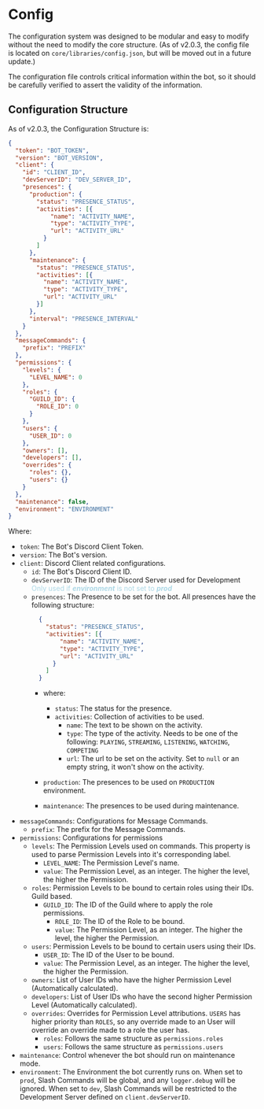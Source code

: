 # Config
The configuration system was designed to be modular and easy to modify without the need to modify the core structure. (As of v2.0.3, the config file is located on `core/libraries/config.json`, but will be moved out in a future update.)

The configuration file controls critical information within the bot, so it should be carefully verified to assert the validity of the information.

## Configuration Structure
As of v2.0.3, the Configuration Structure is:
```json
{
  "token": "BOT_TOKEN",
  "version": "BOT_VERSION",
  "client": {
    "id": "CLIENT_ID",
    "devServerID": "DEV_SERVER_ID",
    "presences": {
      "production": {
        "status": "PRESENCE_STATUS",
        "activities": [{
            "name": "ACTIVITY_NAME",
            "type": "ACTIVITY_TYPE",
            "url": "ACTIVITY_URL"
          }
        ]
      },
      "maintenance": {
        "status": "PRESENCE_STATUS",
        "activities": [{
          "name": "ACTIVITY_NAME",
          "type": "ACTIVITY_TYPE",
          "url": "ACTIVITY_URL"
        }]
      },
      "interval": "PRESENCE_INTERVAL"
    }
  },
  "messageCommands": {
    "prefix": "PREFIX"
  },
  "permissions": {
    "levels": {
      "LEVEL_NAME": 0
    },
    "roles": {
      "GUILD_ID": {
        "ROLE_ID": 0
      }
    },
    "users": {
      "USER_ID": 0
    },
    "owners": [],
    "developers": [],
    "overrides": {
      "roles": {},
      "users": {}
    }
  },
  "maintenance": false,
  "environment": "ENVIRONMENT"
}
```

Where:
  - `token`: The Bot's Discord Client Token.
  - `version`: The Bot's version.
  - `client`: Discord Client related configurations.
    - `id`: The Bot's Discord Client ID.
    - `devServerID`: The ID of the Discord Server used for Development <span style="color:lightblue">Only used if ***environment*** is not set to ***prod***</span>
    - `presences`: The Presence to be set for the bot. All presences have the following structure:
      ```json
        {
          "status": "PRESENCE_STATUS",
          "activities": [{
              "name": "ACTIVITY_NAME",
              "type": "ACTIVITY_TYPE",
              "url": "ACTIVITY_URL"
            }
          ]
        }
      ```
      - where:
        - `status`: The status for the presence.
        - `activities`: Collection of activities to be used.
          - `name`: The text to be shown on the activity.
          - `type`: The type of the activity. Needs to be one of the following: `PLAYING`, `STREAMING`, `LISTENING`, `WATCHING`, `COMPETING`
          - `url`: The url to be set on the activity. Set to `null` or an empty string, it won't show on the activity.

      - `production`: The presences to be used on `PRODUCTION` environment.
      - `maintenance`: The presences to be used during maintenance.
  - `messageCommands`: Configurations for Message Commands.
    - `prefix`: The prefix for the Message Commands.
  - `permissions`: Configurations for permissions
    - `levels`: The Permission Levels used on commands. This property is used to parse Permission Levels into it's corresponding label.
      - `LEVEL_NAME`: The Permission Level's name.
      - `value`: The Permission Level, as an integer. The higher the level, the higher the Permission.
    - `roles`: Permission Levels to be bound to certain roles using their IDs. Guild based.
      - `GUILD_ID`: The ID of the Guild where to apply the role permissions.
        - `ROLE_ID`: The ID of the Role to be bound.
        - `value`: The Permission Level, as an integer. The higher the level, the higher the Permission.
    - `users`: Permission Levels to be bound to certain users using their IDs.
      - `USER_ID`: The ID of the User to be bound.
      - `value`: The Permission Level, as an integer. The higher the level, the higher the Permission.
    - `owners`: List of User IDs who have the higher Permission Level (Automatically calculated).
    - `developers`: List of User IDs who have the second higher Permission Level (Automatically calculated).
    - `overrides`: Overrides for Permission Level attributions. `USERS` has higher priority than `ROLES`, so any override made to an User will override an override made to a role the user has.
      - `roles`: Follows the same structure as `permissions.roles`
      - `users`: Follows the same structure as `permissions.users`
  - `maintenance`: Control whenever the bot should run on maintenance mode.
  - `environment`: The Environment the bot currently runs on. When set to `prod`, Slash Commands will be global, and any `logger.debug` will be ignored. When set to `dev`, Slash Commands will be restricted to the Development Server defined on `client.devServerID`.